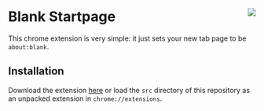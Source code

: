 # Blank Startpage  <img align="right" src="https://raw.github.com/rpbritton/blank-startpage/master/src/img/icon96.png">
This chrome extension is very simple: it just sets your new tab page to be `about:blank`.
## Installation
Download the extension [here](https://raw.github.com/rpbritton/blank-startpage/master/blank-startpage.crx) 
or load the `src` directory of this repository as an unpacked extension in `chrome://extensions`.
